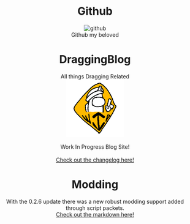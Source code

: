 <!-- All of this hurts my eyes please may the lord have mercy on me. -->
<h1 align="center">Github</h1>

<p align="center">
<img src="https://raw.githubusercontent.com/IdealistCat/Blog/main/Content/Github/github-gif.gif" width="100" title="github">
<br>
Github my beloved
</p>

<h1 align="center">DraggingBlog</h1>
<p align="center">
All things Dragging Related
<br>
<img src="https://raw.githubusercontent.com/DragginGroup/Blog/main/Content/Github/WIP.gif" width="150" title="wip">
</p>
<p align="center">
Work In Progress Blog Site!
<br><br>
<a align="center" href="CHANGELOG.md">
Check out the changelog here!
</a>
</p>

<h1 align="center">Modding</h1>

<p align="center">
With the 0.2.6 update there was a new robust modding support added through script packets.
<br>
<a align="center" href="MODDING_API.md">
Check out the markdown here!
</a>
</p>
